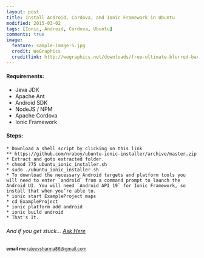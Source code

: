 ```yaml
---
layout: post
title: Install Android, Cordova, and Ionic Framework in Ubuntu
modified: 2015-03-02
tags: [Ionic, Android, Cordova, Ubuntu]
comments: true
image:
  feature: sample-image-5.jpg
  credit: WeGraphics
  creditlink: http://wegraphics.net/downloads/free-ultimate-blurred-background-pack/
---
```




#### Requirements:


  *  Java JDK
  *  Apache Ant
  *  Android SDK
  *  NodeJS / NPM
  *  Apache Cordova
  *  Ionic Framework



#### Steps:


    * Download a shell script by clicking on this link 
    ** https://github.com/nraboy/ubuntu-ionic-installer/archive/master.zip  
    * Extract and goto extracted folder.
    * chmod 775 ubuntu_ionic_installer.sh 
    * sudo ./ubuntu_ionic_installer.sh
    * To download the necessary Android targets and platform tools you will need to enter `android` from a command prompt to launch the Android UI. You will need `Android API 19` for Ionic Framework, so install that when you’re able to.
    * ionic start ExampleProject maps
    * cd ExampleProject
    * ionic platform add android
    * ionic build android
    * That's It.
    
######  And if you get stuck… [Ask Here](http://stackoverflow.com/)

<sup> <b>email me </b>  [rajeevsharma86@gmail.com](#myfootnote1)</sup>    